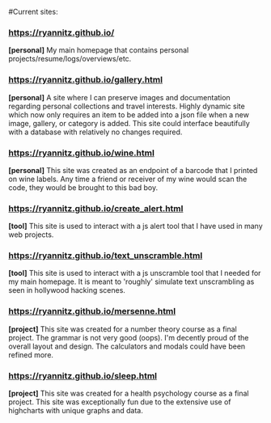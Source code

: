 #Current sites:

### https://ryannitz.github.io/

**[personal]** My main homepage that contains personal projects/resume/logs/overviews/etc.

### https://ryannitz.github.io/gallery.html

**[personal]** A site where I can preserve images and documentation regarding personal collections and travel interests. Highly dynamic site which now only requires an item to be added into a json file when a new image, gallery, or category is added. This site could interface beautifully with a database with relatively no changes required.

### https://ryannitz.github.io/wine.html

**[personal]** This site was created as an endpoint of a barcode that I printed on wine labels. Any time a friend or receiver of my wine would scan the code, they would be brought to this bad boy.

### https://ryannitz.github.io/create_alert.html

**[tool]** This site is used to interact with a js alert tool that I have used in many web projects.

### https://ryannitz.github.io/text_unscramble.html

**[tool]** This site is used to interact with a js unscramble tool that I needed for my main homepage. It is meant to 'roughly' simulate text unscrambling as seen in hollywood hacking scenes.

### https://ryannitz.github.io/mersenne.html

**[project]** This site was created for a number theory course as a final project. The grammar is not very good (oops). I'm decently proud of the overall layout and design. The calculators and modals could have been refined more.

### https://ryannitz.github.io/sleep.html

**[project]** This site was created for a health psychology course as a final project. This site was exceptionally fun due to the extensive use of highcharts with unique graphs and data.
